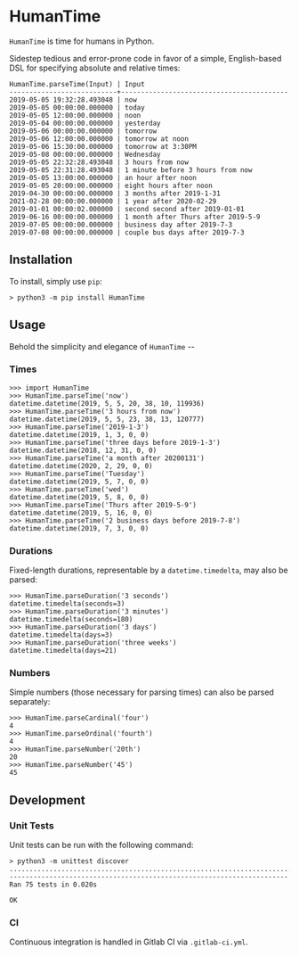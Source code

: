
# HumanTime
`HumanTime` is time for humans in Python.

Sidestep tedious and error-prone code in favor of a simple, English-based DSL for specifying absolute and relative times:

    HumanTime.parseTime(Input) | Input
    ---------------------------+------------------------------------------
	2019-05-05 19:32:28.493048 | now
	2019-05-05 00:00:00.000000 | today
	2019-05-05 12:00:00.000000 | noon
	2019-05-04 00:00:00.000000 | yesterday
	2019-05-06 00:00:00.000000 | tomorrow
	2019-05-06 12:00:00.000000 | tomorrow at noon
	2019-05-06 15:30:00.000000 | tomorrow at 3:30PM
	2019-05-08 00:00:00.000000 | Wednesday
	2019-05-05 22:32:28.493048 | 3 hours from now
	2019-05-05 22:31:28.493048 | 1 minute before 3 hours from now
	2019-05-05 13:00:00.000000 | an hour after noon
	2019-05-05 20:00:00.000000 | eight hours after noon
	2019-04-30 00:00:00.000000 | 3 months after 2019-1-31
	2021-02-28 00:00:00.000000 | 1 year after 2020-02-29
	2019-01-01 00:00:02.000000 | second second after 2019-01-01
	2019-06-16 00:00:00.000000 | 1 month after Thurs after 2019-5-9
	2019-07-05 00:00:00.000000 | business day after 2019-7-3
	2019-07-08 00:00:00.000000 | couple bus days after 2019-7-3

## Installation
To install, simply use `pip`:

	> python3 -m pip install HumanTime

## Usage
Behold the simplicity and elegance of `HumanTime` --

### Times
	>>> import HumanTime
	>>> HumanTime.parseTime('now')
	datetime.datetime(2019, 5, 5, 20, 38, 10, 119936)
	>>> HumanTime.parseTime('3 hours from now')
	datetime.datetime(2019, 5, 5, 23, 38, 13, 120777)
	>>> HumanTime.parseTime('2019-1-3')
	datetime.datetime(2019, 1, 3, 0, 0)
	>>> HumanTime.parseTime('three days before 2019-1-3')
	datetime.datetime(2018, 12, 31, 0, 0)
	>>> HumanTime.parseTime('a month after 20200131')
	datetime.datetime(2020, 2, 29, 0, 0)
	>>> HumanTime.parseTime('Tuesday')
	datetime.datetime(2019, 5, 7, 0, 0)
	>>> HumanTime.parseTime('wed')
	datetime.datetime(2019, 5, 8, 0, 0)
	>>> HumanTime.parseTime('Thurs after 2019-5-9')
	datetime.datetime(2019, 5, 16, 0, 0)
	>>> HumanTime.parseTime('2 business days before 2019-7-8')
	datetime.datetime(2019, 7, 3, 0, 0)

### Durations
Fixed-length durations, representable by a `datetime.timedelta`, may also be parsed:

	>>> HumanTime.parseDuration('3 seconds')
	datetime.timedelta(seconds=3)
	>>> HumanTime.parseDuration('3 minutes')
	datetime.timedelta(seconds=180)
	>>> HumanTime.parseDuration('3 days')
	datetime.timedelta(days=3)
	>>> HumanTime.parseDuration('three weeks')
	datetime.timedelta(days=21)

### Numbers
Simple numbers (those necessary for parsing times) can also be parsed separately:

	>>> HumanTime.parseCardinal('four')
	4
	>>> HumanTime.parseOrdinal('fourth')
	4
	>>> HumanTime.parseNumber('20th')
	20
	>>> HumanTime.parseNumber('45')
	45

## Development

### Unit Tests
Unit tests can be run with the following command:

    > python3 -m unittest discover
	...........................................................................
	----------------------------------------------------------------------
	Ran 75 tests in 0.020s

	OK

### CI
Continuous integration is handled in Gitlab CI via `.gitlab-ci.yml`.
